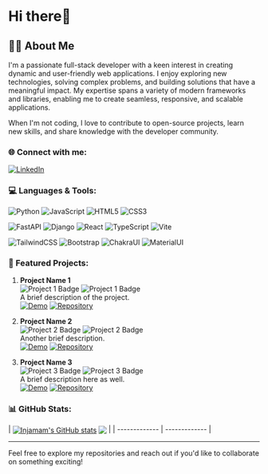 # Hi there👋

## 🧑‍💻 About Me
I'm a passionate full-stack developer with a keen interest in creating dynamic and user-friendly web applications. I enjoy exploring new technologies, solving complex problems, and building solutions that have a meaningful impact. My expertise spans a variety of modern frameworks and libraries, enabling me to create seamless, responsive, and scalable applications.

When I'm not coding, I love to contribute to open-source projects, learn new skills, and share knowledge with the developer community.

### 🌐 Connect with me:
[![LinkedIn](https://img.shields.io/badge/LinkedIn-Profile-blue?style=flat&logo=linkedin)](https://www.linkedin.com/in/md-injamam-hossain-8766a9219/)


### 💻 Languages & Tools:

![Python](https://img.shields.io/badge/Python-3670A0?style=for-the-badge&logo=python&logoColor=ffdd54)
![JavaScript](https://img.shields.io/badge/JavaScript-F7DF1E?style=for-the-badge&logo=javascript&logoColor=black)
![HTML5](https://img.shields.io/badge/HTML5-E34F26?style=for-the-badge&logo=html5&logoColor=white)
![CSS3](https://img.shields.io/badge/CSS3-1572B6?style=for-the-badge&logo=css3&logoColor=white)

![FastAPI](https://img.shields.io/badge/FastAPI-009688?style=for-the-badge&logo=fastapi&logoColor=white)
![Django](https://img.shields.io/badge/Django-092E20?style=for-the-badge&logo=django&logoColor=white)
![React](https://img.shields.io/badge/React-20232A?style=for-the-badge&logo=react&logoColor=61DAFB)
![TypeScript](https://img.shields.io/badge/TypeScript-3178C6?style=for-the-badge&logo=typescript&logoColor=white)
![Vite](https://img.shields.io/badge/Vite-646CFF?style=for-the-badge&logo=vite&logoColor=white)

![TailwindCSS](https://img.shields.io/badge/TailwindCSS-38B2AC?style=for-the-badge&logo=tailwind-css&logoColor=white)
![Bootstrap](https://img.shields.io/badge/Bootstrap-563D7C?style=for-the-badge&logo=bootstrap&logoColor=white)
![ChakraUI](https://img.shields.io/badge/ChakraUI-319795?style=for-the-badge&logo=chakraui&logoColor=white)
![MaterialUI](https://img.shields.io/badge/Material--UI-0081CB?style=for-the-badge&logo=material-ui&logoColor=white)

### 🌟 Featured Projects:

1. **Project Name 1**  
   ![Project 1 Badge](https://img.shields.io/badge/-React-blue?style=flat&logo=react) ![Project 1 Badge](https://img.shields.io/badge/-TypeScript-blue?style=flat&logo=typescript)  
   A brief description of the project.  
   [![Demo](https://img.shields.io/badge/Demo-Link-green?style=flat)](https://project1-demo-link.com) [![Repository](https://img.shields.io/badge/Repository-GitHub-blue?style=flat&logo=github)](https://github.com/tamjidzihan/project1-repo)

2. **Project Name 2**  
   ![Project 2 Badge](https://img.shields.io/badge/-Django-green?style=flat&logo=django) ![Project 2 Badge](https://img.shields.io/badge/-TailwindCSS-teal?style=flat&logo=tailwind-css)  
   Another brief description.  
   [![Demo](https://img.shields.io/badge/Demo-Link-green?style=flat)](https://project2-demo-link.com) [![Repository](https://img.shields.io/badge/Repository-GitHub-blue?style=flat&logo=github)](https://github.com/tamjidzihan/project2-repo)

3. **Project Name 3**  
   ![Project 3 Badge](https://img.shields.io/badge/-FastAPI-teal?style=flat&logo=fastapi) ![Project 3 Badge](https://img.shields.io/badge/-Bootstrap-purple?style=flat&logo=bootstrap)  
   A brief description here as well.  
   [![Demo](https://img.shields.io/badge/Demo-Link-green?style=flat)](https://project3-demo-link.com) [![Repository](https://img.shields.io/badge/Repository-GitHub-blue?style=flat&logo=github)](https://github.com/tamjidzihan/project3-repo)

### 📊 GitHub Stats:

| <a href="https://github.com/anuraghazra/github-readme-stats"><img align="center" src="https://github-readme-stats.vercel.app/api?username=Injamam321&show_icons=true&include_all_commits=true&theme=buefy&hide_border=true" alt="Injamam's GitHub stats" /></a>	<a href="https://github.com/anuraghazra/github-readme-stats"><img align="center" src="https://github-readme-stats.vercel.app/api/top-langs/?username=Injamam321&layout=compact&theme=buefy&hide_border=true" /></a> |
| ------------- | ------------- |

---

Feel free to explore my repositories and reach out if you'd like to collaborate on something exciting!
